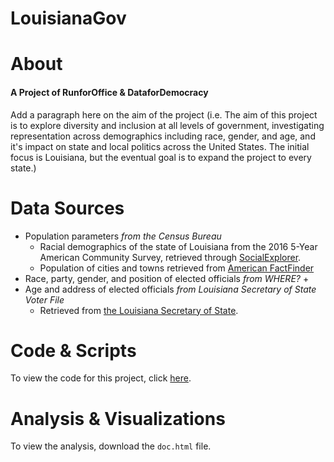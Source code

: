 # LouisianaGov


# About
#### A Project of RunforOffice & DataforDemocracy 

Add a paragraph here on the aim of the project (i.e. The aim of this project is to explore diversity and inclusion at all levels of government, investigating representation across demographics including race, gender, and age, and it's impact on state and local politics across the United States. The initial focus is Louisiana, but the eventual goal is to expand the project to every state.)

# Data Sources

* Population parameters *from the Census Bureau*
    +  Racial demographics of the state of Louisiana from the 2016 5-Year American Community Survey, retrieved through [SocialExplorer](https://www.socialexplorer.com/tables/ACS2016_5yr/R11751646).
    +  Population of cities and towns retrieved from [American FactFinder](https://factfinder.census.gov/faces/tableservices/jsf/pages/productview.xhtml)
* Race, party, gender, and position of elected officials *from WHERE?*
    + 
* Age and address of elected officials *from Louisiana Secretary of State Voter File*
    + Retrieved from [the Louisiana Secretary of State](https://www.sos.la.gov/ElectionsAndVoting/BecomeACandidate/PurchaseVoterLists/Pages/default.aspx).
  
# Code & Scripts 

To view the code for this project, click [here](https://www.github.com/charlottemcclintock/LouisianaGov).

# Analysis & Visualizations

To view the analysis, download the `doc.html` file. 